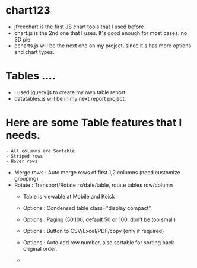 # chart123
- jfreechart is the first JS chart tools that I used before
- chart.js is the 2nd one that I uses. It's good enough for most cases. no 3D pie
- echarts.js will be the next one on my project, since it's has more options and chart types. 

# Tables ....
- I used jquery.js to create my own table report
- datatables.js will be in my next report project. 

# Here are some Table features that I needs. 
	- All columns are Sortable 
	- Striped rows
	- Hover rows 
  - Merge rows : Auto merge rows of first 1,2 columns (need customize grouping) 
  - Rotate : Transport/Rotate rs/date/table, rotate tables row/column
	- Table is viewable at Mobile and Koisk

	- Options : Condensed table class="display compact" 
	- Options : Paging (50,100, default 50 or 100, don’t be too small) 
	- Options : Button to CSV/Excel/PDF/copy (only if required) 
	- Options : Auto add row number, also sortable for sorting back original order. 
	- 

